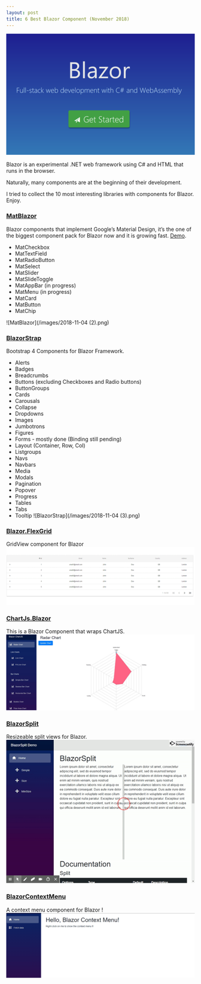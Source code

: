 ```yaml
---
layout: post
title: 6 Best Blazor Component (November 2018)
---
```


![](/images/blazor.png)

Blazor is an experimental .NET web framework using C# and HTML that runs in the browser.

Naturally, many components are at the beginning of their development.

I tried to collect the 10 most interesting libraries with components for Blazor. Enjoy.

### [MatBlazor](https://github.com/BlazorComponents/MatBlazor)
Blazor components that implement Google’s Material Design, it’s the one of the biggest component pack for Blazor now and it is growing fast. [Demo](https://blazorcomponents.github.io/MatBlazor/).
-   MatCheckbox
-   MatTextField
-   MatRadioButton
-   MatSelect
-   MatSlider
-   MatSlideToggle
-   MatAppBar (in progress)
-   MatMenu (in progress)
-   MatCard
-   MatButton
-   MatChip

![MatBlazor](/images/2018-11-04 (2).png)

### [BlazorStrap](https://github.com/chanan/BlazorStrap)
Bootstrap 4 Components for Blazor Framework.
-   Alerts
-   Badges
-   Breadcrumbs
-   Buttons (excluding Checkboxes and Radio buttons)
-   ButtonGroups
-   Cards
-   Carousals
-   Collapse
-   Dropdowns
-   Images
-   Jumbotrons
-   Figures
-   Forms - mostly done (Binding still pending)
-   Layout (Container, Row, Col)
-   Listgroups
-   Navs
-   Navbars
-   Media
-   Modals
-   Pagination
-   Popover
-   Progress
-   Tables
-   Tabs
-   Tooltip
![BlazorStrap](/images/2018-11-04 (3).png)


### [Blazor.FlexGrid](https://github.com/Mewriick/Blazor.FlexGrid)
GridView component for Blazor
![Blazor.FlexGrid](/images/table_gif.gif)


### [ChartJs.Blazor](https://github.com/mariusmuntean/ChartJs.Blazor)
This is a Blazor Component that wraps ChartJS.
![ChartJs.Blazor](/images/ChartJs.Blazor.jpg)

### [BlazorSplit](https://github.com/BlazorComponents/BlazorSplit)
Resizeable split views for Blazor.
![BlazorSplit](/images/blazorsplit-demo.gif)

### [BlazorContextMenu](https://github.com/stavroskasidis/BlazorContextMenu)
A context menu component for Blazor !
![BlazorContextMenu](/images/blazor-context-menu-demo-1.gif)